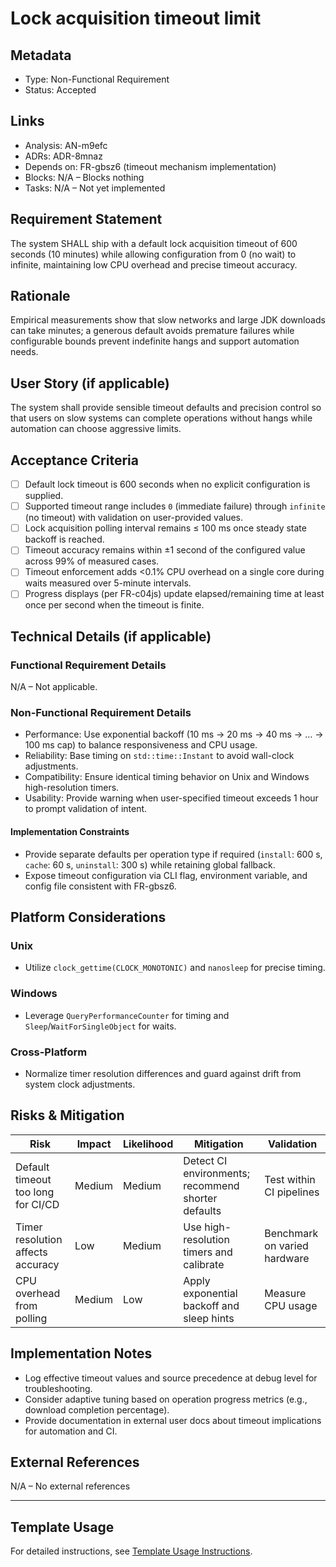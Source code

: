# Lock acquisition timeout limit

## Metadata

- Type: Non-Functional Requirement
- Status: Accepted
  <!-- Proposed: Under discussion | Accepted: Approved for implementation | Implemented: Code complete | Verified: Tests passing | Deprecated: No longer applicable -->

## Links

- Analysis: AN-m9efc
- ADRs: ADR-8mnaz
- Depends on: FR-gbsz6 (timeout mechanism implementation)
- Blocks: N/A – Blocks nothing
- Tasks: N/A – Not yet implemented

## Requirement Statement

The system SHALL ship with a default lock acquisition timeout of 600 seconds (10 minutes) while allowing configuration from 0 (no wait) to infinite, maintaining low CPU overhead and precise timeout accuracy.

## Rationale

Empirical measurements show that slow networks and large JDK downloads can take minutes; a generous default avoids premature failures while configurable bounds prevent indefinite hangs and support automation needs.

## User Story (if applicable)

The system shall provide sensible timeout defaults and precision control so that users on slow systems can complete operations without hangs while automation can choose aggressive limits.

## Acceptance Criteria

- [ ] Default lock timeout is 600 seconds when no explicit configuration is supplied.
- [ ] Supported timeout range includes `0` (immediate failure) through `infinite` (no timeout) with validation on user-provided values.
- [ ] Lock acquisition polling interval remains ≤ 100 ms once steady state backoff is reached.
- [ ] Timeout accuracy remains within ±1 second of the configured value across 99% of measured cases.
- [ ] Timeout enforcement adds <0.1% CPU overhead on a single core during waits measured over 5-minute intervals.
- [ ] Progress displays (per FR-c04js) update elapsed/remaining time at least once per second when the timeout is finite.

## Technical Details (if applicable)

### Functional Requirement Details

N/A – Not applicable.

### Non-Functional Requirement Details

- Performance: Use exponential backoff (10 ms → 20 ms → 40 ms → … → 100 ms cap) to balance responsiveness and CPU usage.
- Reliability: Base timing on `std::time::Instant` to avoid wall-clock adjustments.
- Compatibility: Ensure identical timing behavior on Unix and Windows high-resolution timers.
- Usability: Provide warning when user-specified timeout exceeds 1 hour to prompt validation of intent.

#### Implementation Constraints

- Provide separate defaults per operation type if required (`install`: 600 s, `cache`: 60 s, `uninstall`: 300 s) while retaining global fallback.
- Expose timeout configuration via CLI flag, environment variable, and config file consistent with FR-gbsz6.

## Platform Considerations

### Unix

- Utilize `clock_gettime(CLOCK_MONOTONIC)` and `nanosleep` for precise timing.

### Windows

- Leverage `QueryPerformanceCounter` for timing and `Sleep`/`WaitForSingleObject` for waits.

### Cross-Platform

- Normalize timer resolution differences and guard against drift from system clock adjustments.

## Risks & Mitigation

| Risk                               | Impact | Likelihood | Mitigation                                         | Validation                   |
| ---------------------------------- | ------ | ---------- | -------------------------------------------------- | ---------------------------- |
| Default timeout too long for CI/CD | Medium | Medium     | Detect CI environments; recommend shorter defaults | Test within CI pipelines     |
| Timer resolution affects accuracy  | Low    | Medium     | Use high-resolution timers and calibrate           | Benchmark on varied hardware |
| CPU overhead from polling          | Medium | Low        | Apply exponential backoff and sleep hints          | Measure CPU usage            |

## Implementation Notes

- Log effective timeout values and source precedence at debug level for troubleshooting.
- Consider adaptive tuning based on operation progress metrics (e.g., download completion percentage).
- Provide documentation in external user docs about timeout implications for automation and CI.

## External References

N/A – No external references

---

## Template Usage

For detailed instructions, see [Template Usage Instructions](../templates/README.md#individual-requirement-template-requirementsmd).
